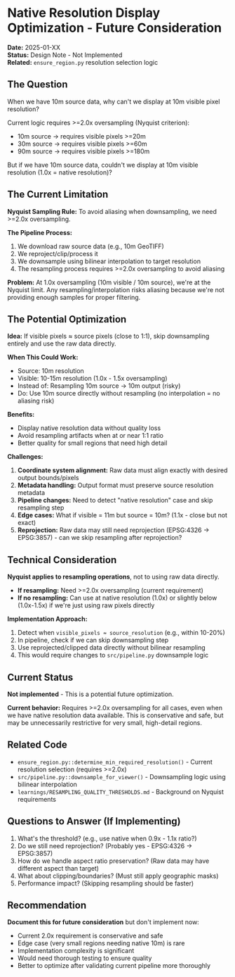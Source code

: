 # Native Resolution Display Optimization - Future Consideration

**Date:** 2025-01-XX  
**Status:** Design Note - Not Implemented  
**Related:** `ensure_region.py` resolution selection logic

## The Question

When we have 10m source data, why can't we display at 10m visible pixel resolution?

Current logic requires >=2.0x oversampling (Nyquist criterion):
- 10m source -> requires visible pixels >=20m
- 30m source -> requires visible pixels >=60m  
- 90m source -> requires visible pixels >=180m

But if we have 10m source data, couldn't we display at 10m visible resolution (1.0x = native resolution)?

## The Current Limitation

**Nyquist Sampling Rule:** To avoid aliasing when downsampling, we need >=2.0x oversampling.

**The Pipeline Process:**
1. We download raw source data (e.g., 10m GeoTIFF)
2. We reproject/clip/process it
3. We downsample using bilinear interpolation to target resolution
4. The resampling process requires >=2.0x oversampling to avoid aliasing

**Problem:** At 1.0x oversampling (10m visible / 10m source), we're at the Nyquist limit. Any resampling/interpolation risks aliasing because we're not providing enough samples for proper filtering.

## The Potential Optimization

**Idea:** If visible pixels ≈ source pixels (close to 1:1), skip downsampling entirely and use the raw data directly.

**When This Could Work:**
- Source: 10m resolution
- Visible: 10-15m resolution (1.0x - 1.5x oversampling)
- Instead of: Resampling 10m source -> 10m output (risky)
- Do: Use 10m source directly without resampling (no interpolation = no aliasing risk)

**Benefits:**
- Display native resolution data without quality loss
- Avoid resampling artifacts when at or near 1:1 ratio
- Better quality for small regions that need high detail

**Challenges:**
1. **Coordinate system alignment:** Raw data must align exactly with desired output bounds/pixels
2. **Metadata handling:** Output format must preserve source resolution metadata
3. **Pipeline changes:** Need to detect "native resolution" case and skip resampling step
4. **Edge cases:** What if visible = 11m but source = 10m? (1.1x - close but not exact)
5. **Reprojection:** Raw data may still need reprojection (EPSG:4326 -> EPSG:3857) - can we skip resampling after reprojection?

## Technical Consideration

**Nyquist applies to resampling operations**, not to using raw data directly.

- **If resampling:** Need >=2.0x oversampling (current requirement)
- **If no resampling:** Can use at native resolution (1.0x) or slightly below (1.0x-1.5x) if we're just using raw pixels directly

**Implementation Approach:**
1. Detect when `visible_pixels ≈ source_resolution` (e.g., within 10-20%)
2. In pipeline, check if we can skip downsampling step
3. Use reprojected/clipped data directly without bilinear resampling
4. This would require changes to `src/pipeline.py` downsample logic

## Current Status

**Not implemented** - This is a potential future optimization.

**Current behavior:** Requires >=2.0x oversampling for all cases, even when we have native resolution data available. This is conservative and safe, but may be unnecessarily restrictive for very small, high-detail regions.

## Related Code

- `ensure_region.py::determine_min_required_resolution()` - Current resolution selection (requires >=2.0x)
- `src/pipeline.py::downsample_for_viewer()` - Downsampling logic using bilinear interpolation
- `learnings/RESAMPLING_QUALITY_THRESHOLDS.md` - Background on Nyquist requirements

## Questions to Answer (If Implementing)

1. What's the threshold? (e.g., use native when 0.9x - 1.1x ratio?)
2. Do we still need reprojection? (Probably yes - EPSG:4326 -> EPSG:3857)
3. How do we handle aspect ratio preservation? (Raw data may have different aspect than target)
4. What about clipping/boundaries? (Must still apply geographic masks)
5. Performance impact? (Skipping resampling should be faster)

## Recommendation

**Document this for future consideration** but don't implement now:
- Current 2.0x requirement is conservative and safe
- Edge case (very small regions needing native 10m) is rare
- Implementation complexity is significant
- Would need thorough testing to ensure quality
- Better to optimize after validating current pipeline more thoroughly

